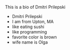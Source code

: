 This is a bio of Dmitri Prilepski

- Dmitri Prilepski
- I am from Upton, MA
- like eating sushi
- like programming
- favorite color is brown
- wife name is Olga
